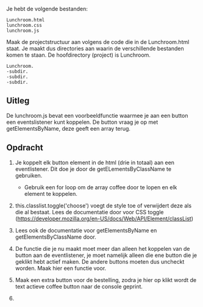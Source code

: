  Je hebt de volgende bestanden:
 
 ```
 Lunchroom.html
 lunchroom.css
 lunchroom.js
```
Maak de projectstructuur aan volgens de code die in de Lunchroom.html staat. Je maakt dus directories aan waarin de verschillende bestanden komen te staan. De hoofdirectory (project) is Lunchroom.
```
Lunchroom. 
-subdir.   
-subdir.  
-subdir. 
```

## Uitleg
De lunchroom.js bevat een voorbeeldfunctie waarmee je aan een button een eventslistener kunt koppelen. De button vraag je op met getElementsByName, deze geeft een array terug.

## Opdracht
1. Je koppelt elk button element in de html (drie in totaal) aan een eventlistener.
   Dit doe je door de getELementsByClassName te gebruiken.
   
   - Gebruik een for loop om de array coffee door te lopen en elk element te koppelen.
 
 2. this.classlist.toggle('choose') voegt de style toe of verwijdert deze als die al bestaat.
    Lees de documentatie door voor CSS toggle (https://developer.mozilla.org/en-US/docs/Web/API/Element/classList)
    
3.  Lees ook de documentatie voor getElementsByName en getElementsByClassName door.

4.  De functie die je nu maakt moet meer dan alleen het koppelen van de button aan de 
    eventlistener, je moet namelijk alleen die ene button die je geklikt hebt actief maken.
    De andere buttons moeten dus uncheckt worden. 
    Maak hier een functie voor.
    
5.  Maak een extra button voor de bestelling, zodra je hier op klikt 
    wordt de text actieve coffee button naar de console geprint.
    
6. 



    

   
 
 
